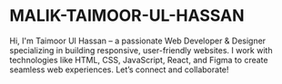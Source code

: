 # MALIK-TAIMOOR-UL-HASSAN
Hi, I'm Taimoor Ul Hassan – a passionate Web Developer &amp; Designer specializing in building responsive, user-friendly websites. I work with technologies like HTML, CSS, JavaScript, React, and Figma to create seamless web experiences. Let’s connect and collaborate!
